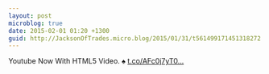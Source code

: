 ```yaml
---
layout: post
microblog: true
date: 2015-02-01 01:20 +1300
guid: http://JacksonOfTrades.micro.blog/2015/01/31/t561499171451318272.html
---
```

Youtube Now With HTML5 Video. ♠ [t.co/AFc0j7yT0...](http://t.co/AFc0j7yT0L)
